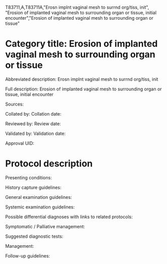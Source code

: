 T83711,A,T83711A,"Erosn implnt vaginal mesh to surrnd org/tiss, init", "Erosion of implanted vaginal mesh to surrounding organ or tissue, initial encounter","Erosion of implanted vaginal mesh to surrounding organ or tissue"
# Category title: Erosion of implanted vaginal mesh to surrounding organ or tissue

Abbreviated description: Erosn implnt vaginal mesh to surrnd org/tiss, init

Full description: Erosion of implanted vaginal mesh to surrounding organ or tissue, initial encounter

Sources:

Collated by:
Collation date:

Reviewed by:
Review date:

Validated by:
Validation date:

Approval UID:

# Protocol description

Presenting conditions:

History capture guidelines:

General examination guidelines:

Systemic examination guidelines:

Possible differential diagnoses with links to related protocols:

Symptomatic / Palliative management:

Suggested diagnostic tests:

Management:

Follow-up guidelines:
